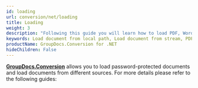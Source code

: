 ```yaml
---
id: loading
url: conversion/net/loading
title: Loading
weight: 3
description: "Following this guide you will learn how to load PDF, Word, Excel, PowerPoint documents by local file path, stream or third-party storage for further processing with GroupDocs.Conversion for .NET API."
keywords: Load document from local path, Load document from stream, PDF, Word, Excel, PowerPoint
productName: GroupDocs.Conversion for .NET
hideChildren: False
---
```

[**GroupDocs.Conversion**](https://products.groupdocs.com/conversion/net) allows you to load password-protected documents and load documents from different sources. For more details please refer to the following guides:
